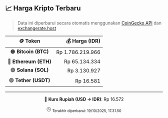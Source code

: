 

<!-- HARGA_KRIPTO -->
## 📈 Harga Kripto Terbaru

> Data ini diperbarui secara otomatis menggunakan [CoinGecko API](https://www.coingecko.com/) dan [exchangerate.host](https://exchangerate.host/)

<div align="center">

| 🪙 Token | 💰 Harga (IDR) |
|:------:|---------------:|
| 🟠 **Bitcoin (BTC)**   | Rp 1.786.219.966 |
| 🔵 **Ethereum (ETH)**  | Rp 65.134.334 |
| 🟣 **Solana (SOL)**    | Rp 3.130.927 |
| 🟢 **Tether (USDT)**   | Rp 16.581 |

---

💱 **Kurs Rupiah (USD → IDR)**: Rp 16.572

🕒 <sub>Terakhir diperbarui: 19/10/2025, 17.31.50</sub>

</div>
<!-- /HARGA_KRIPTO -->